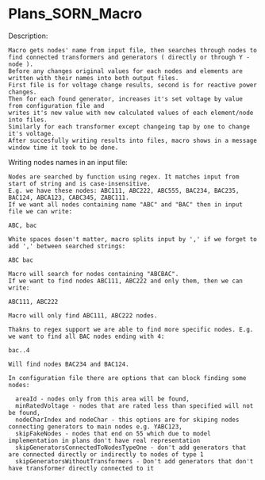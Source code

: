 # Plans_SORN_Macro
 Description:
  
    Macro gets nodes' name from input file, then searches through nodes to find connected transformers and generators ( directly or through Y - node ).
    Before any changes original values for each nodes and elements are written with their names into both output files. 
    First file is for voltage change results, second is for reactive power changes.    
    Then for each found generator, increases it's set voltage by value from configuration file and 
    writes it's new value with new calculated values of each element/node into files.       
    Similarly for each transformer except changeing tap by one to change it's voltage. 
    After succesfully writing results into files, macro shows in a message window time it took to be done.

  Writing nodes names in an input file:
  
    Nodes are searched by function using regex. It matches input from start of string and is case-insensitive.
    E.g. we have these nodes: ABC111, ABC222, ABC555, BAC234, BAC235, BAC124, ABCA123, CABC345, ZABC111.
    If we want all nodes containing name "ABC" and "BAC" then in input file we can write: 
  
    ABC, bac
  
    White spaces dosen't matter, macro splits input by ',' if we forget to add ',' between searched strings:
  
    ABC bac 
  
    Macro will search for nodes containing "ABCBAC".
    If we want to find nodes ABC111, ABC222 and only them, then we can write:
  
    ABC111, ABC222
  
    Macro will only find ABC111, ABC222 nodes.
  
    Thakns to regex support we are able to find more specific nodes. E.g. we want to find all BAC nodes ending with 4:
  
    bac..4
  
    Will find nodes BAC234 and BAC124.
  
    In configuration file there are options that can block finding some nodes:
  
      areaId - nodes only from this area will be found, 
      minRatedVoltage - nodes that are rated less than specified will not be found,
      nodeCharIndex and nodeChar - this options are for skiping nodes connecting generators to main nodes e.g. YABC123,
      skipFakeNodes - nodes that end on 55 which due to model implementation in plans don't have real representation
      skipGeneratorsConnectedToNodesTypeOne - don't add generators that are connected directly or indirectly to nodes of type 1
      skipGeneratorsWithoutTransformers - Don't add generators that don't have transformer directly connected to it